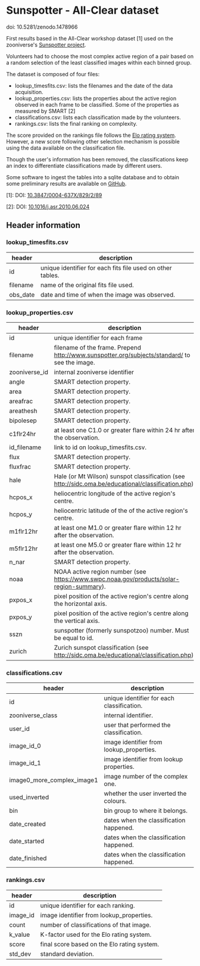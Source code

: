 # Sunspotter - All-Clear dataset

doi: 10.5281/zenodo.1478966

First results based in the All-Clear workshop dataset [1] used on the
zooniverse's [Sunspotter project](https://www.sunspotter.org/).

Volunteers had to choose the most complex active region of a pair based on a
random selection of the least classified images within each binned group.

The dataset is composed of four files:
 - lookup_timesfits.csv: lists the filenames and the date of the data acquisition.
 - lookup_properties.csv: lists the properties about the active region observed
   in each frame to be classified. Some of the properties as measured by SMART [2]
 - classifications.csv: lists each classification made by the volunteers.
 - rankings.csv: lists the final ranking on complexity.

The score provided on the rankings file follows the [Elo rating
system](https://en.wikipedia.org/wiki/Elo_rating_system). However, a new score
following other selection mechanism is possible using the data available on the
classification file.

Though the user's information has been removed, the classifications keep an
index to differentiate classifications made by different users.

Some software to ingest the tables into a sqlite database and to obtain some
preliminary results are available on [GitHub](https://github.com/sunspotter/).

[1]: DOI: [10.3847/0004-637X/829/2/89](https://doi.org/10.3847/0004-637X/829/2/89)

[2]: DOI: [10.1016/j.asr.2010.06.024](https://doi.org/10.1016/j.asr.2010.06.024)



## Header information


### lookup_timesfits.csv

| header   | description                                                |
| ---      | ---                                                        |
| id       | unique identifier for each fits file used on other tables. |
| filename | name of the original fits file used.                       |
| obs_date | date and time of when the image was observed.              |


### lookup_properties.csv

| header        | description                                                                                         |
| ---           | ---                                                                                                 |
| id            | unique identifier for each frame                                                                    |
| filename      | filename of the frame. Prepend http://www.sunspotter.org/subjects/standard/ to see the image.       |
| zooniverse_id | internal zooniverse identifier                                                                      |
| angle         | SMART detection property.                                                                           |
| area          | SMART detection property.                                                                           |
| areafrac      | SMART detection property.                                                                           |
| areathesh     | SMART detection property.                                                                           |
| bipolesep     | SMART detection property.                                                                           |
| c1flr24hr     | at least one C1.0 or greater flare within 24 hr after the observation.                              |
| id_filename   | link to id on lookup_timesfits.csv.                                                                 |
| flux          | SMART detection property.                                                                           |
| fluxfrac      | SMART detection property.                                                                           |
| hale          | Hale (or Mt Wilson) sunspot classification (see http://sidc.oma.be/educational/classification.php). |
| hcpos_x       | heliocentric longitude of the active region's centre.                                               |
| hcpos_y       | heliocentric latitude of the of the active region's centre.                                         |
| m1flr12hr     | at least one M1.0 or greater flare within 12 hr after the observation.                              |
| m5flr12hr     | at least one M5.0 or greater flare within 12 hr after the observation.                              |
| n_nar         | SMART detection property.                                                                           |
| noaa          | NOAA active region number (see https://www.swpc.noaa.gov/products/solar-region-summary).            |
| pxpos_x       | pixel position of the active region's centre along the horizontal axis.                             |
| pxpos_y       | pixel position of the active region's centre along the vertical axis.                               |
| sszn          | sunspotter (formerly sunspotzoo) number. Must be equal to id.                                       |
| zurich        | Zurich sunspot classification (see http://sidc.oma.be/educational/classification.php).              |


### classifications.csv

| header                     | description                                |
| ---                        | ---                                        |
| id                         | unique identifier for each classification. |
| zooniverse_class           | internal identifier.                       |
| user_id                    | user that performed the classification.    |
| image_id_0                 | image identifier from lookup_properties.   |
| image_id_1                 | image identifier from lookup properties.   |
| image0_more_complex_image1 | image number of the complex one.           |
| used_inverted              | whether the user inverted the colours.     |
| bin                        | bin group to where it belongs.             |
| date_created               | dates when the classification happened.    |
| date_started               | dates when the classification happened.    |
| date_finished              | dates when the classification happened.    |


### rankings.csv

| header   | description                                 |
| ---      | ---                                         |
| id       | unique identifier for each ranking.         |
| image_id | image identifier from lookup_properties.    |
| count    | number of classifications of that image.    |
| k_value  | K-factor used for the Elo rating system.    |
| score    | final score based on the Elo rating system. |
| std_dev  | standard deviation.                         |
